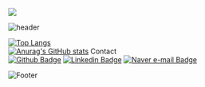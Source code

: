 <a href="https://github.com/seondal"><img src="https://hits.seeyoufarm.com/api/count/incr/badge.svg?url=https%3A%2F%2Fgithub.com%2Fseondal&count_bg=%23000000&title_bg=%23000000&icon=github.svg&icon_color=%23E7E7E7&title=GitHub&edge_flat=false)"/></a>

![header](https://capsule-render.vercel.app/api?type=waving&color=auto&height=50&section=header&text=Deep%20Dive!&fontSize=20)

[![Top Langs](https://github-readme-stats.vercel.app/api/top-langs/?username=piape)](https://github.com/piape/github-readme-stats)
<br>
[![Anurag's GitHub stats](https://github-readme-stats.vercel.app/api?username=piape)](https://github.com/piape/github-readme-stats)
Contact
<br>
[![Github Badge](http://img.shields.io/badge/-Github-black?style=flat-square&logo=github&link=https://piape.github.io/)](https://piape.github.io/)
[![Linkedin Badge](https://img.shields.io/badge/-LinkedIn-blue?style=flat-square&logo=Linkedin&logoColor=white&link=https://www.linkedin.com/in/s245liu/)](https://www.linkedin.com/in/s245liu/)
[![Naver e-mail Badge](https://img.shields.io/badge/Naver-03C75A?style=flat-square&logo=Naver&logoColor=white&link=mailto:pmpkc@naver.com)](mailto:pmpkc@naver.com)


![Footer](https://capsule-render.vercel.app/api?type=waving&color=skyblue&height=200&section=footer)
